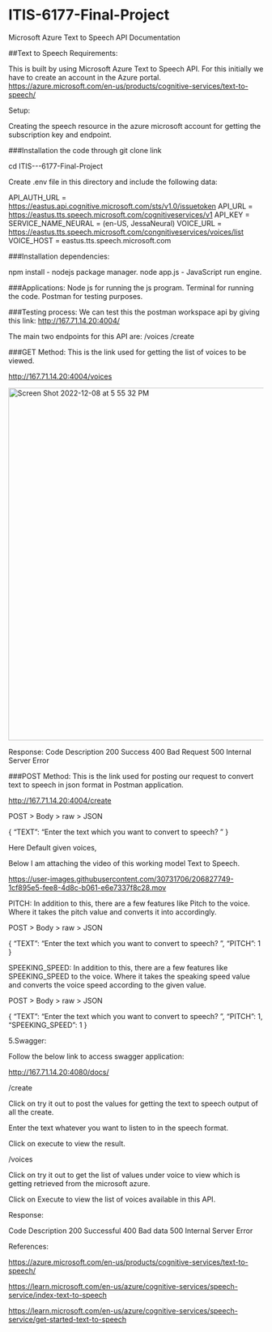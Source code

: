 # ITIS-6177-Final-Project

Microsoft Azure Text to Speech API Documentation

##Text to Speech Requirements:

This is built by using Microsoft Azure Text to Speech API. For this initially we have to create an account in the Azure portal.
https://azure.microsoft.com/en-us/products/cognitive-services/text-to-speech/

Setup:

Creating the speech resource in the azure microsoft account for getting the subscription key and endpoint.

###Installation the code through git clone link 

cd ITIS---6177-Final-Project

Create .env file in this directory and include the following data:

API_AUTH_URL = https://eastus.api.cognitive.microsoft.com/sts/v1.0/issuetoken
API_URL = https://eastus.tts.speech.microsoft.com/cognitiveservices/v1
API_KEY = <your-api-key>
SERVICE_NAME_NEURAL = (en-US, JessaNeural)
VOICE_URL = https://eastus.tts.speech.microsoft.com/congnitiveservices/voices/list
VOICE_HOST = eastus.tts.speech.microsoft.com


###Installation dependencies:

npm install - nodejs package manager.
node app.js - JavaScript run engine.

###Applications:
Node js for running the js program.
Terminal for running the code.
Postman for testing purposes.

###Testing process:
We can test this the postman workspace api by giving this link: http://167.71.14.20:4004/

The main two endpoints for this API are: 
   /voices
   /create



###GET Method:  This is the link used for getting the list of voices to be viewed. 
 
http://167.71.14.20:4004/voices

<img width="696" alt="Screen Shot 2022-12-08 at 5 55 32 PM" src="https://user-images.githubusercontent.com/30731706/206827790-bd073fc8-d458-430a-8fe8-a97e4792fd39.png">



Response:
Code Description
200 Success
400 Bad Request
500 Internal Server Error

###POST Method: This is the link used for posting our request to convert text to speech in json format in Postman application. 

http://167.71.14.20:4004/create

POST > Body > raw > JSON

{
   “TEXT”: “Enter the text which you want to convert to speech? ”
}





Here Default given voices, 



Below I am attaching the video of this working model Text to Speech.
 


https://user-images.githubusercontent.com/30731706/206827749-1cf895e5-fee8-4d8c-b061-e6e7337f8c28.mov




PITCH:
In addition to this, there are a few features like Pitch to the voice. Where it takes the pitch value and converts it into accordingly.

 POST > Body > raw > JSON

{
   “TEXT”: “Enter the text which you want to convert to speech? ”,
   “PITCH”: 1
}



SPEEKING_SPEED:
In addition to this, there are a few features like SPEEKING_SPEED to the voice. Where it takes the speaking speed value and converts the voice speed according to the given value.

 POST > Body > raw > JSON

{
   “TEXT”: “Enter the text which you want to convert to speech? ”,
   “PITCH”: 1,
   “SPEEKING_SPEED”: 1
}



5.Swagger:

Follow the below link to access swagger application:

http://167.71.14.20:4080/docs/


/create

Click on try it out to post the values for getting the text to speech output of all the create.



Enter the text whatever you want to listen to in the speech format.






Click on execute to view the result.



/voices
 
Click on try it out to get the list of values under voice to view which is getting retrieved from the microsoft azure.





Click on Execute to view the list of voices available in this API.




Response:
 
Code
Description
200
Successful
400
Bad data
500
Internal Server Error


References:
  

https://azure.microsoft.com/en-us/products/cognitive-services/text-to-speech/    

https://learn.microsoft.com/en-us/azure/cognitive-services/speech-service/index-text-to-speech

https://learn.microsoft.com/en-us/azure/cognitive-services/speech-service/get-started-text-to-speech

    
